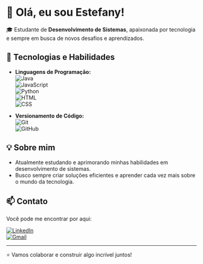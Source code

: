 # 👋 Olá, eu sou Estefany!

🎓 Estudante de **Desenvolvimento de Sistemas**, apaixonada por tecnologia e sempre em busca de novos desafios e aprendizados.

## 🚀 Tecnologias e Habilidades

- **Linguagens de Programação:**  
  ![Java](https://img.shields.io/badge/Java-%23ED8B00.svg?style=flat&logo=java&logoColor=white)  
  ![JavaScript](https://img.shields.io/badge/JavaScript-%23F7DF1E.svg?style=flat&logo=javascript&logoColor=black)  
  ![Python](https://img.shields.io/badge/Python-%233776AB.svg?style=flat&logo=python&logoColor=white)  
  ![HTML](https://img.shields.io/badge/HTML5-%23E34F26.svg?style=flat&logo=html5&logoColor=white)  
  ![CSS](https://img.shields.io/badge/CSS3-%231572B6.svg?style=flat&logo=css3&logoColor=white)  

- **Versionamento de Código:**  
  ![Git](https://img.shields.io/badge/Git-%23F05032.svg?style=flat&logo=git&logoColor=white)  
  ![GitHub](https://img.shields.io/badge/GitHub-%23181717.svg?style=flat&logo=github&logoColor=white)  

## 💡 Sobre mim

- Atualmente estudando e aprimorando minhas habilidades em desenvolvimento de sistemas.
- Busco sempre criar soluções eficientes e aprender cada vez mais sobre o mundo da tecnologia.

## 📫 Contato

Você pode me encontrar por aqui:  

[![LinkedIn](https://img.shields.io/badge/LinkedIn-%230077B5.svg?style=flat&logo=linkedin&logoColor=white)](https://www.linkedin.com/in/https://www.linkedin.com/in/estefany-gomes-?utm_source=share&utm_campaign=share_via&utm_content=profile&utm_medium=ios_app)  
[![Gmail](https://img.shields.io/badge/Gmail-D14836?style=flat&logo=gmail&logoColor=white)](mailto:estefany.gomes@ba.estudante.senai.br)

---

⭐ Vamos colaborar e construir algo incrível juntos!

